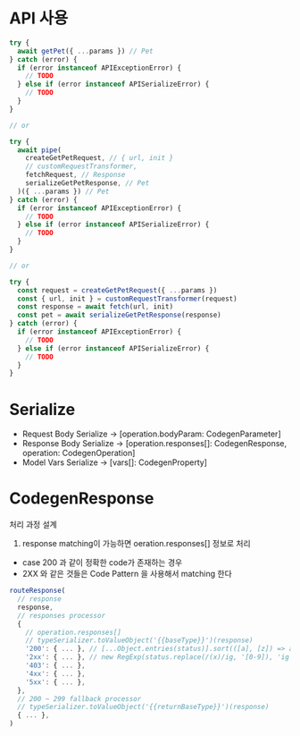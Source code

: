 # API 사용

```js
try {
  await getPet({ ...params }) // Pet
} catch (error) {
  if (error instanceof APIExceptionError) {
    // TODO
  } else if (error instanceof APISerializeError) {
    // TODO
  }
}

// or

try {
  await pipe(
    createGetPetRequest, // { url, init }
    // customRequestTransformer,
    fetchRequest, // Response
    serializeGetPetResponse, // Pet
  )({ ...params }) // Pet
} catch (error) {
  if (error instanceof APIExceptionError) {
    // TODO
  } else if (error instanceof APISerializeError) {
    // TODO
  }
}

// or

try {
  const request = createGetPetRequest({ ...params })
  const { url, init } = customRequestTransformer(request)
  const response = await fetch(url, init)
  const pet = await serializeGetPetResponse(response)
} catch (error) {
  if (error instanceof APIExceptionError) {
    // TODO
  } else if (error instanceof APISerializeError) {
    // TODO
  }
}
```

# Serialize

- Request Body Serialize -> [operation.bodyParam: CodegenParameter]
- Response Body Serialize -> [operation.responses[]: CodegenResponse, operation: CodegenOperation]
- Model Vars Serialize -> [vars[]: CodegenProperty]

# CodegenResponse

처리 과정 설계

1. response matching이 가능하면 oeration.responses[] 정보로 처리
  - case 200 과 같이 정확한 code가 존재하는 경우
  - 2XX 와 같은 것들은 Code Pattern 을 사용해서 matching 한다

```js
routeResponse(
  // response
  response,
  // responses processor
  {
    // operation.responses[] 
    // typeSerializer.toValueObject('{{baseType}}')(response)
    '200': { ... }, // [...Object.entries(status)].sort(([a], [z]) => a - z)  
    '2xx': { ... }, // new RegExp(status.replace(/(x)/ig, '[0-9]), 'ig').test(response.status)
    '403': { ... },
    '4xx': { ... }, 
    '5xx': { ... },
  },
  // 200 ~ 299 fallback processor
  // typeSerializer.toValueObject('{{returnBaseType}}')(response)
  { ... },
)
```
